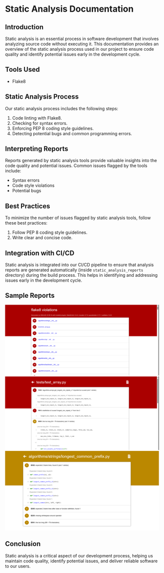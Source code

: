 # Static Analysis Documentation

## Introduction
Static analysis is an essential process in software development that involves analyzing source code without executing it. This documentation provides an overview of the static analysis process used in our project to ensure code quality and identify potential issues early in the development cycle.

## Tools Used
- Flake8

## Static Analysis Process
Our static analysis process includes the following steps:
1. Code linting with Flake8.
2. Checking for syntax errors.
3. Enforcing PEP 8 coding style guidelines.
4. Detecting potential bugs and common programming errors.

## Interpreting Reports
Reports generated by static analysis tools provide valuable insights into the code quality and potential issues. Common issues flagged by the tools include:
- Syntax errors
- Code style violations
- Potential bugs

## Best Practices
To minimize the number of issues flagged by static analysis tools, follow these best practices:
1. Follow PEP 8 coding style guidelines.
2. Write clear and concise code.

## Integration with CI/CD
Static analysis is integrated into our CI/CD pipeline to ensure that analysis reports are generated automatically (inside `static_analysis_reports` directory) during the build process. This helps in identifying and addressing issues early in the development cycle.

## Sample Reports
![](docs/Screenshots/report1.png)
![](docs/Screenshots/report2.png)
![](docs/Screenshots/report3.png)

## Conclusion
Static analysis is a critical aspect of our development process, helping us maintain code quality, identify potential issues, and deliver reliable software to our users.
